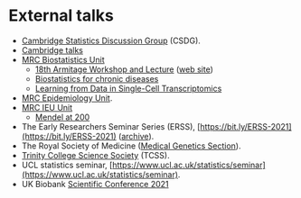 # External talks

* [Cambridge Statistics Discussion Group](https://talks.cam.ac.uk/show/index/44749) (CSDG).
* [Cambridge talks](https://talks.cam.ac.uk/index)
* [MRC Biostatistics Unit](https://www.mrc-bsu.cam.ac.uk/news-and-events/cambridge-bsu-lectures-in-biomedical-data-science/)
    - <span style="color:red">[18th Armitage Workshop and Lecture](https://www.eventbrite.co.uk/e/18th-armitage-workshop-and-lecture-tickets-168410583589)</span> ([web site](https://www.mrc-bsu.cam.ac.uk/news-and-events/armitage-lectureships-and-workshops/))
    - <span style="color:red">[Biostatistics for chronic diseases](https://www.eventbrite.co.uk/e/biostatistics-for-chronic-diseases-symposium-tickets-176328091067?ref=estw)</span>
    - <span style="color:red">[Learning from Data in Single-Cell Transcriptomics](https://www.eventbrite.co.uk/e/cambridge-bsu-lecture-in-biomedical-data-science-prof-sandrine-dudoit-tickets-251259533027)</span>
* [MRC Epidemiology Unit](http://www.mrc-epid.cam.ac.uk/events).
* [MRC IEU Unit](https://www.bristol.ac.uk/integrative-epidemiology/seminars)
    - [Mendel at 200](https://www.bristol.ac.uk/integrative-epidemiology/seminars/mendel_200/)
* The Early Researchers Seminar Series (ERSS), [https://bit.ly/ERSS-2021](https://bit.ly/ERSS-2021) ([archive](https://bit.ly/ERSSintro)).
* The Royal Society of Medicine ([Medical Genetics Section](https://www.rsm.ac.uk/sections/medical-genetics-section/)).
* [Trinity College Science Society](http://talks.cam.ac.uk/show/index/28326) (TCSS).
* UCL statistics seminar, [https://www.ucl.ac.uk/statistics/seminar](https://www.ucl.ac.uk/statistics/seminar).
* UK Biobank [Scientific Conference 2021](https://www.ukbiobank.ac.uk/learn-more-about-uk-biobank/scientific-conference-2021)
